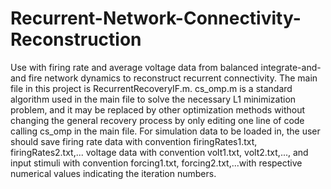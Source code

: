 # Recurrent-Network-Connectivity-Reconstruction
Use with firing rate and average voltage data from balanced integrate-and-and fire network dynamics to reconstruct recurrent connectivity.
The main file in this project is RecurrentRecoveryIF.m. 
cs_omp.m is a standard algorithm used in the main file to solve the necessary L1 minimization problem, and it 
may be replaced by other optimization methods without changing the general recovery process by only editing one line of code calling cs_omp in the main file.
For simulation data to be loaded in, the user should save firing rate data with convention firingRates1.txt, firingRates2.txt,... voltage data with convention volt1.txt, volt2.txt,..., and input stimuli with convention forcing1.txt, forcing2.txt,...with respective numerical values indicating the iteration numbers.
